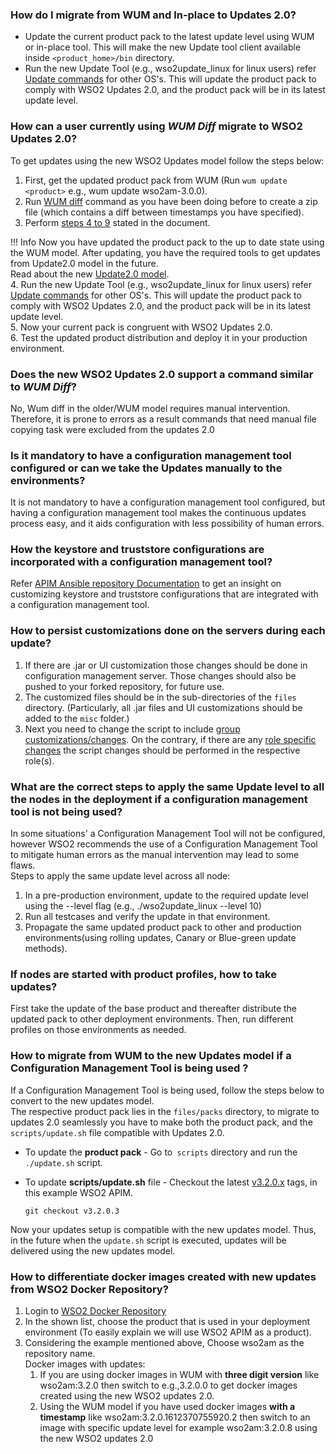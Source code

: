 ### How do I migrate from WUM and In-place to Updates 2.0?

* Update the current product pack to the latest update level using WUM or in-place tool. This will make the new Update tool
  client available inside `<product_home>/bin` directory.
* Run the new Update Tool (e.g., wso2update_linux for linux users) refer [Update commands](../../updates/update-tool/) for other OS's. This will
  update the product pack to comply with WSO2 Updates 2.0, and the product pack will be in its latest update level.

### How can a user currently using *WUM Diff* migrate to WSO2 Updates 2.0?
To get updates using the new WSO2 Updates model follow the steps below: <br>
1. First, get the updated product pack from WUM (Run `wum update <product>` e.g., wum update wso2am-3.0.0).<br>
2. Run [WUM diff](https://docs.wso2.com/display/updates100/WUM+Commands+Guide#WUMCommandsGuide-wumdiff) command as you have been doing before to create a zip file (which contains a diff between timestamps you have specified). <br>
3. Perform [steps 4 to 9](https://docs.wso2.com/display/updates100/Getting+Continuous+Updates) stated in the document.

!!! Info
    Now you have updated the product pack to the up to date state using the WUM model. After updating, you have the required tools to get updates from Update2.0 model in the future. <br> Read about the new [Update2.0 model](https://wso2.com/updates).
<br>
4. Run the new Update Tool (e.g., wso2update_linux for linux users) refer [Update commands](../../updates/update-tool/) for other OS's. This will update the product pack to comply with WSO2 Updates 2.0, and the product pack will be in its latest update level.<br>
5. Now your current pack is congruent with WSO2 Updates 2.0.<br>
6. Test the updated product distribution and deploy it in your production environment.

### Does the new WSO2 Updates 2.0 support a command similar to *WUM Diff*?
No, Wum diff in the older/WUM model requires manual intervention. Therefore, it is prone to errors as a result commands that need manual file copying task were excluded from the updates 2.0

### Is it mandatory to have a configuration management tool configured or can we take the Updates manually to the environments?
It is not mandatory to have a configuration management tool configured, but having a configuration management tool makes the continuous updates process easy, 
and it aids configuration with less possibility of human errors.

### How the keystore and truststore configurations are incorporated with a configuration management tool?
Refer [APIM Ansible repository Documentation](https://github.com/wso2/ansible-apim/tree/3.2.x#including-custom-keystore-and-truststore) to get an insight on customizing keystore and truststore configurations that are integrated with a configuration management tool.

### How to persist customizations done on the servers during each update?
1. If there are .jar or UI customization those changes should be done in configuration management server. Those changes should also be pushed to your forked repository, for future use.<br>
2. The customized files should be in the sub-directories of the `files` directory. (Particularly, all .jar files and UI customizations should be added to the `misc` folder.)<br>
3. Next you need to change the script to include [group customizations/changes](https://github.com/wso2/ansible-apim/blob/3.2.x/roles/common/tasks/custom.yml). On the contrary, if there are any [role specific changes](https://github.com/wso2/ansible-apim/blob/3.2.x/roles/common/tasks/custom.yml) the script changes should be performed in the respective role(s).

### What are the correct steps to apply the same Update level to all the nodes in the deployment if a configuration management tool is not being used?
In some situations' a Configuration Management Tool will not be configured, however WSO2 recommends the use of a Configuration Management Tool to mitigate human errors 
as the manual intervention may lead to some flaws. <br>
Steps to apply the same update level across all node: <br>
1. In a pre-production environment, update to the required update level using the --level flag (e.g., ./wso2update_linux --level 10)<br>
2. Run all testcases and verify the update in that environment.<br>
3. Propagate the same updated product pack to other and production environments(using rolling updates, Canary or Blue-green update methods).

### If nodes are started with product profiles, how to take updates?
First take the update of the base product and thereafter distribute the updated pack to other deployment environments. 
Then, run different profiles on those environments as needed.

### How to migrate from WUM to the new Updates model if a Configuration Management Tool is being used ?
If a Configuration Management Tool is being used, follow the steps below to convert to the new updates model.<br>
The respective product pack lies in the `files/packs` directory, to migrate to updates 2.0 seamlessly you have to make both the product pack, and the `scripts/update.sh` file compatible with Updates 2.0.
<br>
- To update the **product pack** - Go to` scripts` directory and run the `./update.sh` script.<br>
- To update **scripts/update.sh** file - Checkout the latest [v3.2.0.x](https://github.com/wso2/ansible-apim/tags) tags, in this example WSO2 APIM.

  ``
    git checkout v3.2.0.3
  ``
   
Now your updates setup is compatible with the new updates model. Thus, in the future when the `update.sh` script is executed, updates will be delivered using the new updates model.
      
### How to differentiate docker images created with new updates from WSO2 Docker Repository?
1. Login to [WSO2 Docker Repository](https://docker.wso2.com/) <br>
2. In the shown list, choose the product that is used in your deployment environment (To easily explain we will use WSO2 APIM as a product).<br>
3. Considering the example mentioned above, Choose wso2am as the repository name.<br>
    Docker images with updates:<br>
    1. If you are using docker images in WUM with **three digit version** like wso2am:3.2.0 then switch to e.g.,3.2.0.0 to get docker images created using the new WSO2 updates 2.0. <br>
    2. Using the WUM model if you have used docker images **with a timestamp** like wso2am:3.2.0.1612370755920.2 then switch to an image with specific update level for example wso2am:3.2.0.8 using the new WSO2 updates 2.0<br>
    